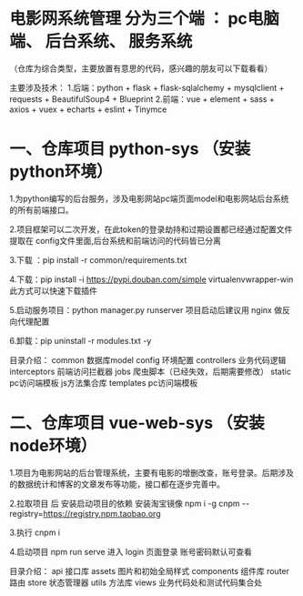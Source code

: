 # 电影网系统管理 分为三个端 ： pc电脑端、 后台系统、 服务系统 

（仓库为综合类型，主要放置有意思的代码，感兴趣的朋友可以下载看看）

主要涉及技术：
    1.后端：python + flask + flask-sqlalchemy + mysqlclient + requests + BeautifulSoup4 + Blueprint
    2.前端：vue + element + sass + axios + vuex + echarts + eslint + Tinymce

# 一、仓库项目 python-sys （安装python环境）

 1.为python编写的后台服务，涉及电影网站pc端页面model和电影网站后台系统的所有前端接口。

 2.项目框架可以二次开发，在此token的登录劫持和过期设置都已经通过配置文件提取在 config文件里面,后台系统和前端访问的代码皆已分离

 3.下载 ：pip install -r common/requirements.txt 

 4.下载：pip install -i https://pypi.douban.com/simple virtualenvwrapper-win   此方式可以快速下载插件

 5.启动服务项目：python manager.py runserver 项目启动后建议用 nginx 做反向代理配置

 6.卸载：pip uninstall -r modules.txt -y
    

 目录介绍：
    common 数据库model
    config 环境配置
    controllers 业务代码逻辑
    interceptors 前端访问拦截器
    jobs 爬虫脚本（已经失效，后期需要修改）
    static pc访问端模板 js方法集合库
    templates pc访问端模板

# 二、仓库项目 vue-web-sys （安装node环境）

 1.项目为电影网站的后台管理系统，主要有电影的增删改查，账号登录。后期涉及的数据统计和博客的文章发布等功能，接口都在逐步完善中。

 2.拉取项目 后 安装启动项目的依赖  安装淘宝镜像 npm i -g cnpm --registry=https://registry.npm.taobao.org

 3.执行 cnpm i   

 4.启动项目 npm run serve 进入 login 页面登录 账号密码默认可查看

 目录介绍：
    api 接口库
    assets 图片和初始全局样式
    components 组件库
    router 路由
    store 状态管理器
    utils 方法库
    views 业务代码处和测试代码集合处

    